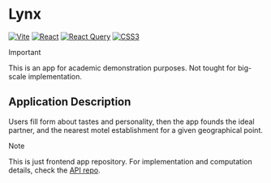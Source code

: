 # Lynx

[![Vite](https://img.shields.io/badge/vite-%23646CFF.svg?style=for-the-badge&logo=vite&logoColor=white)](https://vitejs.dev) [![React](https://img.shields.io/badge/react-%2320232a.svg?style=for-the-badge&logo=react&logoColor=%2361DAFB)](https://react.dev) [![React Query](https://img.shields.io/badge/-React%20Query-FF4154?style=for-the-badge&logo=react%20query&logoColor=white)](https://tanstack.com/query/v5/docs/react) [![CSS3](https://img.shields.io/badge/css3-%231572B6.svg?style=for-the-badge&logo=css3&logoColor=white)]()

> [!IMPORTANT]
> This is an app for academic demonstration purposes. Not tought for big-scale implementation.

## Application Description

Users fill form about tastes and personality, then the app founds the ideal partner, and the nearest motel establishment for a given geographical point.

> [!NOTE]
> This is just frontend app repository. For implementation and computation details, check the [API repo](https://github.com/daniel-lujan/lynx-api).
